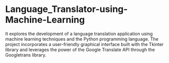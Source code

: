 # Language_Translator-using-Machine-Learning
It explores the development of a language translation application using machine learning techniques and the Python programming language. The project incorporates a user-friendly graphical interface built with the Tkinter library and leverages the power of the Google Translate API through the Googletrans library.
